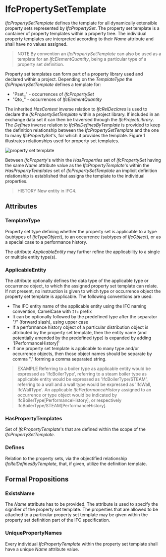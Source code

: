 # IfcPropertySetTemplate

_IfcPropertySetTemplate_ defines the template for all dynamically extensible property sets represented by _IfcPropertySet_. The property set template is a container of property templates within a property tree. The individual property templates are interpreted according to their _Name_ attribute and shall have no values assigned.
<!-- end of short definition -->

> NOTE By convention an _IfcPropertySetTemplate_ can also be used as a template for an _IfcElementQuantity_, being a particular type of a property set definition.

Property set templates can form part of a property library used and declared within a project. Depending on the _TemplateType_ the _IfcPropertySetTemplate_ defines a template for:

* "Pset_" - occurrences of _IfcPropertySet_
* "Qto_" - occurrences of _IfcElementQuantity_

The inherited _HasContext_ inverse relation to _IfcRelDeclares_ is used to declare the _IfcPropertySetTemplate_ within a project library. If included in an exchange data set it can then be traversed through the _IfcProjectLibrary_. The _Defines_ inverse relation to _IfcRelDefinesByTemplate_ is provided to keep the definition relationship between the _IfcPropertySetTemplate_ and the one to many _IfcPropertySet_'s, for which it provides the template. Figure 1 illustrates relationships used for property set templates.



![property set template](../../../../figures/ifcpropertysettemplate_fig-1.png "Figure 1 — Property set template relationships")

Between _IfcProperty_'s within the _HasProperties_ set of _IfcPropertySet_ having the same _Name_ attribute value as the _IfcPropertyTemplate_'s within the _HasPropertyTemplates_ set of _IfcPropertySetTemplate_ an implicit definition relationship is established that assigns the template to the individual properties.

> HISTORY New entity in IFC4.

## Attributes

### TemplateType
Property set type defining whether the property set is applicable to a type (subtypes of _IfcTypeObject_), to an occurrence (subtypes of _IfcObject_), or as a special case to a performance history.

The attribute _ApplicableEntity_ may further refine the applicability to a single or multiple entity type(s).

### ApplicableEntity
The attribute optionally defines the data type of the applicable type or occurrence object, to which the assigned property set template can relate. If not present, no instruction is given to which type or occurrence object the property set template is applicable. The following conventions are used:

* The IFC entity name of the applicable entity using the IFC naming convention, CamelCase with `Ifc` prefix
* It can be optionally followed by the predefined type after the separator "/" (forward slash), using upper case
* If a performance history object of a particular distribution object is attributed by the property set template, then the entity name (and potentially amended by the predefined type) is expanded by adding '[PerformanceHistory]'
* If one property set template is applicable to many type and/or occurrence objects, then those object names should be separate by comma "," forming a comma separated string.

> EXAMPLE Referring to a boiler type as applicable entity would be expressed as 'IfcBoilerType', referring to a steam boiler type as applicable entity would be expressed as 'IfcBoilerType/STEAM', referring to a wall and a wall type would be expressed as 'IfcWall, IfcWallType'. An applicable _IfcPerformanceHistory_ assigned to an occurrence or type object would be indicated by IfcBoilerType[PerformanceHistory], or respectively IfcBoilerType/STEAM[PerformanceHistory].

### HasPropertyTemplates
Set of _IfcPropertyTemplate_'s that are defined within the scope of the _IfcPropertySetTemplate_.

### Defines
Relation to the property sets, via the objectified relationship _IfcRelDefinesByTemplate_, that, if given, utilize the definition template.

## Formal Propositions

### ExistsName
The _Name_ attribute has to be provided. The attribute is used to specify the signifier of the property set template. The properties that are allowed to be attached to a particular property set template may be given within the property set definition part of the IFC specification.

### UniquePropertyNames
Every individual _IfcPropertyTemplate_ within the property set template shall have a unique _Name_ attribute value.
